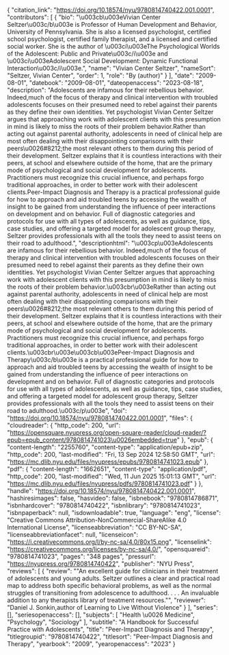 {
   "citation_link": "https://doi.org/10.18574/nyu/9780814740422.001.0001",
   "contributors": [
     {
       "bio": "\u003cb\u003eVivian Center Seltzer\u003c/b\u003e is Professor of Human Development and Behavior, University of Pennsylvania. She is also a licensed psychologist, certified school psychologist, certified family therapist, and a licensed and certified social worker. She is the author of \u003ci\u003eThe Psychological Worlds of the Adolescent: Public and Private\u003c/i\u003e and \u003ci\u003eAdolescent Social Development: Dynamic Functional Interaction\u003c/i\u003e.",
       "name": "Vivian Center Seltzer",
       "nameSort": "Seltzer, Vivian Center",
       "order": 1,
       "role": "By (author)"
     }
   ],
   "date": "2009-08-01",
   "datebook": "2009-08-01",
   "dateopenaccess": "2023-08-18",
   "description": "Adolescents are infamous for their rebellious behavior. Indeed,much of the focus of therapy and clinical intervention with troubled adolescents focuses on their presumed need to rebel against their parents as they define their own identities. Yet psychologist Vivian Center Seltzer argues that approaching work with adolescent clients with this presumption in mind is likely to miss the roots of their problem behavior.Rather than acting out against parental authority, adolescents in need of clinical help are most often dealing with their disappointing comparisons with their peers\u0026#8212;the most relevant others to them during this period of their development. Seltzer explains that it is countless interactions with their peers, at school and elsewhere outside of the home, that are the primary mode of psychological and social development for adolescents. Practitioners must recognize this crucial influence, and perhaps forgo traditional approaches, in order to better work with their adolescent clients.Peer-Impact Diagnosis and Therapy is a practical professional guide for how to approach and aid troubled teens by accessing the wealth of insight to be gained from understanding the influence of peer interactions on development and on behavior. Full of diagnostic categories and protocols for use with all types of adolescents, as well as guidance, tips, case studies, and offering a targeted model for adolescent group therapy, Seltzer provides professionals with all the tools they need to assist teens on their road to adulthood.",
   "descriptionhtml": "\u003cp\u003eAdolescents are infamous for their rebellious behavior. Indeed,much of the focus of therapy and clinical intervention with troubled adolescents focuses on their presumed need to rebel against their parents as they define their own identities. Yet psychologist Vivian Center Seltzer argues that approaching work with adolescent clients with this presumption in mind is likely to miss the roots of their problem behavior.\u003cbr\u003eRather than acting out against parental authority, adolescents in need of clinical help are most often dealing with their disappointing comparisons with their peers\u0026#8212;the most relevant others to them during this period of their development. Seltzer explains that it is countless interactions with their peers, at school and elsewhere outside of the home, that are the primary mode of psychological and social development for adolescents. Practitioners must recognize this crucial influence, and perhaps forgo traditional approaches, in order to better work with their adolescent clients.\u003cbr\u003e\u003cb\u003ePeer-Impact Diagnosis and Therapy\u003c/b\u003e is a practical professional guide for how to approach and aid troubled teens by accessing the wealth of insight to be gained from understanding the influence of peer interactions on development and on behavior. Full of diagnostic categories and protocols for use with all types of adolescents, as well as guidance, tips, case studies, and offering a targeted model for adolescent group therapy, Seltzer provides professionals with all the tools they need to assist teens on their road to adulthood.\u003c/p\u003e",
   "doi": "https://doi.org/10.18574/nyu/9780814740422.001.0001",
   "files": {
     "cloudreader": {
       "http_code": 200,
       "url": "https://opensquare.nyupress.org/open-square-reader/cloud-reader/?epub=epub_content/9780814741023\u0026embedded=true"
     },
     "epub": {
       "content-length": "2255760",
       "content-type": "application/epub+zip",
       "http_code": 200,
       "last-modified": "Fri, 13 Sep 2024 12:58:50 GMT",
       "url": "https://mc.dlib.nyu.edu/files/nyupress/epubs/9780814741023.epub"
     },
     "pdf": {
       "content-length": "1662651",
       "content-type": "application/pdf",
       "http_code": 200,
       "last-modified": "Wed, 11 Jun 2025 15:01:13 GMT",
       "url": "https://mc.dlib.nyu.edu/files/nyupress/pdfs/9780814741023.pdf"
     }
   },
   "handle": "https://doi.org/10.18574/nyu/9780814740422.001.0001",
   "hashiresimages": false,
   "hasvideo": false,
   "isbnebook": "9780814786871",
   "isbnhardcover": "9780814740422",
   "isbnlibrary": "9780814741023",
   "isbnpaperback": null,
   "isdownloadable": true,
   "language": "eng",
   "license": "Creative Commons Attribution-NonCommercial-ShareAlike 4.0 International License",
   "licenseabbreviation": "CC BY-NC-SA",
   "licenseabbreviationfacet": null,
   "licenseicon": "https://i.creativecommons.org/l/by-nc-sa/4.0/80x15.png",
   "licenselink": "https://creativecommons.org/licenses/by-nc-sa/4.0/",
   "opensquareid": "9780814741023",
   "pages": "348 pages",
   "pressurl": "https://nyupress.org/9780814740422",
   "publisher": "NYU Press",
   "reviews": [
     {
       "review": "\"An excellent guide for clinicians in their treatment of adolescents and young adults. Seltzer outlines a clear and practical road map to address both specific behavioral problems, as well as the normal struggles of transitioning from adolescence to adulthood. . . . An invaluable addition to any therapists library of treatment resources.\"",
       "reviewer": "Daniel J. Sonkin,author of Learning to Live Without Violence"
     }
   ],
   "series": [],
   "seriesopenaccess": [],
   "subjects": [
     "Health \u0026 Medicine",
     "Psychology",
     "Sociology"
   ],
   "subtitle": "A Handbook for Successful Practice with Adolescents",
   "title": "Peer-Impact Diagnosis and Therapy",
   "titlegroupid": "9780814740422",
   "titlesort": "Peer-Impact Diagnosis and Therapy",
   "yearbook": "2009",
   "yearopenaccess": "2023"
 }
